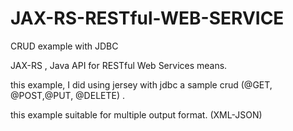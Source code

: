 # JAX-RS-RESTful-WEB-SERVICE
CRUD example with JDBC

JAX-RS , Java API for RESTful Web Services means.

this example, I did using jersey with jdbc a sample crud (@GET, @POST,@PUT, @DELETE) .

this example suitable for multiple output format. (XML-JSON)

